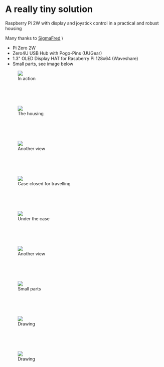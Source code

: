 # A really tiny solution
Raspberry Pi 2W with display and joystick control in a practical and robust housing

Many thanks to <a href="https://github.com/SigmaFred">SigmaFred</a> \

<ul>
	<li>Pi Zero 2W</li>
	<li>Zero4U USB Hub with Pogo-Pins (UUGear)</li>
	<li>1.3" OLED Display HAT for Raspberry Pi 128x64 (Waveshare)</li>
	<li>Small parts, see image below</li>
</ul>

<figure>
	<img src="https://github.com/outdoorbits/case-for-little-backup-box/blob/main/Raspberry_Pi_zero_2W/images/zero2w_action.jpg" align="center">
	<figcaption>In action</figcaption>
</figure><br />
<br />
<br />
<figure>
	<img src="https://github.com/outdoorbits/case-for-little-backup-box/blob/main/Raspberry_Pi_zero_2W/images/zero2w_housing1.jpg" align="center">
	<figcaption>The housing</figcaption>
</figure><br />
<br />
<br />
<figure>
	<img src="https://github.com/outdoorbits/case-for-little-backup-box/blob/main/Raspberry_Pi_zero_2W/images/zero2w_housing2.jpg" align="center">
	<figcaption>Another view</figcaption>
</figure><br />
<br />
<br />
<figure>
	<img src="https://github.com/outdoorbits/case-for-little-backup-box/blob/main/Raspberry_Pi_zero_2W/images/zero2w_protected.jpg" align="center">
	<figcaption>Case closed for travelling</figcaption>
</figure><br />
<br />
<br />
<figure>
	<img src="https://github.com/outdoorbits/case-for-little-backup-box/blob/main/Raspberry_Pi_zero_2W/images/zweo2w_open1.jpg" align="center">
	<figcaption>Under the case</figcaption>
</figure><br />
<br />
<br />
<figure>
	<img src="https://github.com/outdoorbits/case-for-little-backup-box/blob/main/Raspberry_Pi_zero_2W/images/zweo2w_open2.jpg" align="center">
	<figcaption>Another view</figcaption>
</figure><br />
<br />
<br />
<figure>
	<img src="https://github.com/outdoorbits/case-for-little-backup-box/blob/main/Raspberry_Pi_zero_2W/images/zero2w_small_parts.jpg" align="center">
	<figcaption>Small parts</figcaption>
</figure><br />
<br />
<br />


<figure>
	<img src="https://github.com/outdoorbits/case-for-little-backup-box/blob/main/Raspberry_Pi_zero_2W/images/zero2w_drawing1.png" align="center">
	<figcaption>Drawing</figcaption>
</figure><br />
<br />
<br />
<figure>
	<img src="https://github.com/outdoorbits/case-for-little-backup-box/blob/main/Raspberry_Pi_zero_2W/images/zero2w_drawing2.png" align="center">
	<figcaption>Drawing</figcaption>
</figure>
